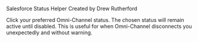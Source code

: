 Salesforce Status Helper
Created by Drew Rutherford

Click your preferred Omni-Channel status. The chosen status will remain active until disabled. This is useful for when Omni-Channel disconnects you unexpectedly and without warning.
